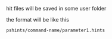 


hit files will be saved in some user folder

the format will be like this

```
pshints/command-name/parameter1.hints
```